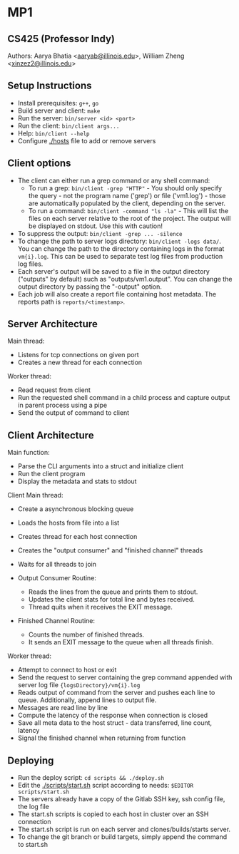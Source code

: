 # MP1

## CS425 (Professor Indy)

Authors: Aarya Bhatia \<aaryab@illinois.edu\>, William Zheng \<xinzez2@illinois.edu\>

## Setup Instructions

- Install prerequisites: `g++`, `go`
- Build server and client: `make`
- Run the server: `bin/server <id> <port>`
- Run the client: `bin/client args...`
- Help: `bin/client --help`
- Configure [./hosts](hosts) file to add or remove servers

## Client options
- The client can either run a grep command or any shell command:
    - To run a grep: `bin/client -grep "HTTP"` - You should only specify the
      query - not the program name ('grep') or file ('vm1.log') - those are
      automatically populated by the client, depending on the server.
    - To run a command: `bin/client -command "ls -la"` - This will list the
      files on each server relative to the root of the project. The output will
      be displayed on stdout. Use this with caution!
- To suppress the output: `bin/client -grep ... -silence`
- To change the path to server logs directory: `bin/client -logs data/`. You
  can change the path to the directory containing logs in the format
  `vm{i}.log`. This can be used to separate test log files from production log
  files.
- Each server's output will be saved to a file in the output directory
  ("outputs" by default) such as "outputs/vm1.output". You can change the
  output directory by passing the "-output" option.
- Each job will also create a report file containing host metadata. The reports
  path is `reports/<timestamp>`.


## Server Architecture

Main thread:
- Listens for tcp connections on given port
- Creates a new thread for each connection

Worker thread:
- Read request from client
- Run the requested shell command in a child process and capture output in
  parent process using a pipe
- Send the output of command to client


## Client Architecture

Main function:
- Parse the CLI arguments into a struct and initialize client
- Run the client program
- Display the metadata and stats to stdout

Client Main thread:
- Create a asynchronous blocking queue
- Loads the hosts from file into a list
- Creates thread for each host connection
- Creates the "output consumer" and "finished channel" threads
- Waits for all threads to join

- Output Consumer Routine:
    - Reads the lines from the queue and prints them to stdout.
    - Updates the client stats for total line and bytes received.
    - Thread quits when it receives the EXIT message.

- Finished Channel Routine:
    - Counts the number of finished threads.
    - It sends an EXIT message to the queue when all threads finish.

Worker thread:
- Attempt to connect to host or exit
- Send the request to server containing the grep command appended with server log file `{logsDirectory}/vm{i}.log`
- Reads output of command from the server and pushes each line to queue. Additionally, append lines to output file.
- Messages are read line by line
- Compute the latency of the response when connection is closed
- Save all meta data to the host struct - data transferred, line count, latency
- Signal the finished channel when returning from function

## Deploying

- Run the deploy script: `cd scripts && ./deploy.sh`
- Edit the [./scripts/start.sh](start.sh) script according to needs: `$EDITOR scripts/start.sh`
- The servers already have a copy of the Gitlab SSH key, ssh config file, the log file
- The start.sh scripts is copied to each host in cluster over an SSH connection
- The start.sh script is run on each server and clones/builds/starts server.
- To change the git branch or build targets, simply append the command to start.sh
